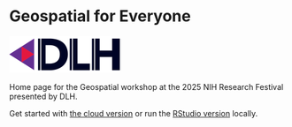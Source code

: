 # Geospatial for Everyone 
![DLH](DLH%20logo%202.png?raw=true)

Home page for the Geospatial workshop at the 2025 NIH Research Festival presented by DLH.

Get started with [the cloud version](https://github.com/nathanielmacnell/nihworkshop/blob/main/Geospatial_for_Everyone.ipynb) or run the [RStudio version](https://github.com/nathanielmacnell/nihworkshop/blob/main/Geospatial_for_Everyone.qmd) locally.
